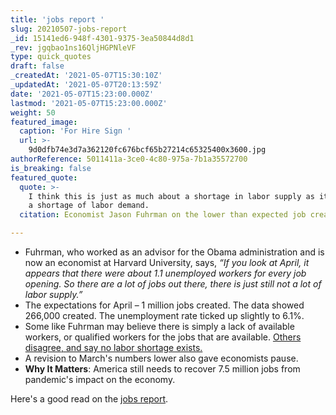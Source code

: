 ```yaml
---
title: 'jobs report '
slug: 20210507-jobs-report
_id: 15141ed6-948f-4301-9375-3ea50844d8d1
_rev: jgqbao1ns16QljHGPNleVF
type: quick_quotes
draft: false
_createdAt: '2021-05-07T15:30:10Z'
_updatedAt: '2021-05-07T20:13:59Z'
date: '2021-05-07T15:23:00.000Z'
lastmod: '2021-05-07T15:23:00.000Z'
weight: 50
featured_image:
  caption: 'For Hire Sign '
  url: >-
    9d0dfb74e3d7a362120fc676bcf65b27214c65325400x3600.jpg
authorReference: 5011411a-3ce0-4c80-975a-7b1a35572700
is_breaking: false
featured_quote:
  quote: >-
    I think this is just as much about a shortage in labor supply as it is about
    a shortage of labor demand.
  citation: Economist Jason Fuhrman on the lower than expected job creation in April.

---
```

* Fuhrman, who worked as an advisor for the Obama administration and is now an economist at Harvard University, says, _“If you look at April, it appears that there were about 1.1 unemployed workers for every job opening. So there are a lot of jobs out there, there is just still not a lot of labor supply.”_
* The expectations for April – 1 million jobs created. The data showed 266,000 created. The unemployment rate ticked up slightly to 6.1%.
* Some like Fuhrman may believe there is simply a lack of available workers, or qualified workers for the jobs that are available. [Others disagree, and say no labor shortage exists.](https://www.epi.org/blog/u-s-labor-shortage-unlikely-heres-why/)
* A revision to March's numbers lower also gave economists pause.
* **Why It Matters**: America still needs to recover 7.5 million jobs from pandemic's impact on the economy. 

Here's a good read on the [jobs report](https://www.cnbc.com/2021/05/07/jobs-report-april-2021.html).